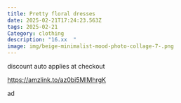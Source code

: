 ```yaml
---
title: Pretty floral dresses
date: 2025-02-21T17:24:23.563Z
tags: 2025-02-21
Category: clothing
description: "16.xx  "
image: img/beige-minimalist-mood-photo-collage-7-.png
---
```

d﻿iscount auto applies at checkout 

https://amzlink.to/az0bi5MlMhrgK

a﻿d